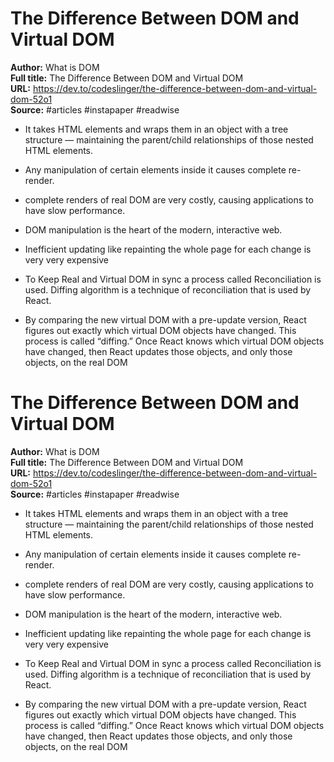 # The Difference Between DOM and Virtual DOM

**Author:** What is DOM  
**Full title:** The Difference Between DOM and Virtual DOM  
**URL:** https://dev.to/codeslinger/the-difference-between-dom-and-virtual-dom-52o1  
**Source:** #articles #instapaper #readwise

- It takes HTML elements and wraps them in an object with a tree structure — maintaining the parent/child relationships of those nested HTML elements. 
   
- Any manipulation of certain elements inside it causes complete re-render. 
   
- complete renders of real DOM are very costly, causing applications to have slow performance. 
   
- DOM manipulation is the heart of the modern, interactive web. 
   
- Inefficient updating like repainting the whole page for each change is very very expensive 
   
- To Keep Real and Virtual DOM in sync a process called Reconciliation is used. Diffing algorithm is a technique of reconciliation that is used by React. 
   
- By comparing the new virtual DOM with a pre-update version, React figures out exactly which virtual DOM objects have changed. This process is called “diffing.”
  Once React knows which virtual DOM objects have changed, then React updates those objects, and only those objects, on the real DOM 
   
# The Difference Between DOM and Virtual DOM

**Author:** What is DOM  
**Full title:** The Difference Between DOM and Virtual DOM  
**URL:** https://dev.to/codeslinger/the-difference-between-dom-and-virtual-dom-52o1  
**Source:** #articles #instapaper #readwise

- It takes HTML elements and wraps them in an object with a tree structure — maintaining the parent/child relationships of those nested HTML elements. 
   
- Any manipulation of certain elements inside it causes complete re-render. 
   
- complete renders of real DOM are very costly, causing applications to have slow performance. 
   
- DOM manipulation is the heart of the modern, interactive web. 
   
- Inefficient updating like repainting the whole page for each change is very very expensive 
   
- To Keep Real and Virtual DOM in sync a process called Reconciliation is used. Diffing algorithm is a technique of reconciliation that is used by React. 
   
- By comparing the new virtual DOM with a pre-update version, React figures out exactly which virtual DOM objects have changed. This process is called “diffing.”
  Once React knows which virtual DOM objects have changed, then React updates those objects, and only those objects, on the real DOM 
   
